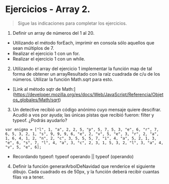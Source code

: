 # Ejercicios - Array 2.

> Sigue las indicaciones para completar los ejercicios.

1. Definir un array de números del 1 al 20. 

- Utilizando el método forEach, imprimir en consola sólo aquellos que sean múltiplos de 7.
- Realizar el ejercicio 1 con un for.
- Realizar el ejercicio 1 con un while.


2. Utilizando el array del ejercicio 1 implementar la función map de tal forma de obtener un arrayResultado con la raíz cuadrada de c/u de los números. Utilizar la función Math.sqrt para esto.

- [Link al método sqtr de Math:] (https://developer.mozilla.org/es/docs/Web/JavaScript/Referencia/Objetos_globales/Math/sqrt)

3. Un detective recibió un código anónimo cuyo mensaje quiere descifrar. Acudió a vos por ayuda; las únicas pistas que recibió fueron: filter y typeof. ¿Podrás ayudarlo?

`var enigma = ["l", 1, "a", 2, 2, 5, "p", 5, 7, 5, 3, "e", 6, "r", 7, 6, 5, 3, 2, 1, "s", 9, 9, 9, 6, "e", 2, "v", 5, "e", 3, "r", 2, "a", 1, 6, 4, 1, 2, "n", 2, "c", 3, 5, 5, 5, 7, "i", 4, "a", 5, 2, 1, 3, "e", 6, "s", 7, "l", 4, "a", 3, "c", 2, 3, 1, 5, 3, 2, "l", 3, "a", 4, "v", 5, "e", 6];`

- Recordando typeof: typeof operando || typeof (operando)

4. Definir la función generarArbolDeNavidad que renderice el siguiente dibujo. Cada cuadrado es de 50px, y la función deberá recibir cuantas filas va a tener.